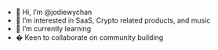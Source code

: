 - 👋 Hi, I’m @jodiewychan
- 👀 I’m interested in SaaS, Crypto related products, and music
- 🌱 I’m currently learning  
- �  Keen to collaborate on community building 

<!---
jodiewychan/jodiewychan is a ✨ special ✨ repository because its `README.md` (this file) appears on your GitHub profile.
You can click the Preview link to take a look at your changes.
--->
